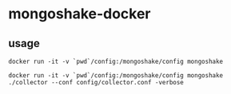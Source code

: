 # mongoshake-docker

## usage

```
docker run -it -v `pwd`/config:/mongoshake/config mongoshake
```


```
docker run -it -v `pwd`/config:/mongoshake/config mongoshake ./collector --conf config/collector.conf -verbose
```